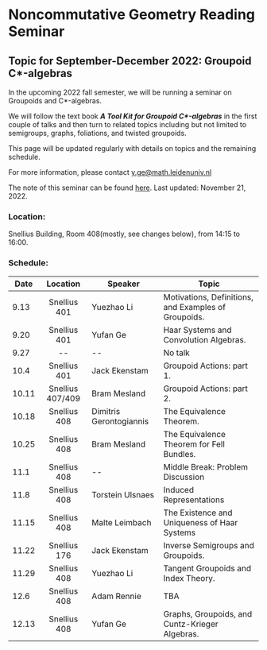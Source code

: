 # Noncommutative Geometry Reading Seminar
## Topic for September-December 2022: Groupoid C*-algebras

In the upcoming 2022 fall semester, we will be running a seminar on Groupoids and C*-algebras. 

We will follow the text book ___A Tool Kit for Groupoid C*-algebras___ in the first couple of talks and then turn to related topics including but not limited to semigroups, graphs, foliations, and twisted groupoids. 

This page will be updated regularly with details on topics and the remaining schedule.

<!-- You can use the [editor on GitHub](https://github.com/Sherlock3711/Groupoid-C--algebras/edit/gh-pages/index.md) to maintain and preview the content for your website in Markdown files. -->

<!-- Whenever you commit to this repository, GitHub Pages will run [Jekyll](https://jekyllrb.com/) to rebuild the pages in your site, from the content in your Markdown files. -->

For more information, please contact y.ge@math.leidenuniv.nl

The note of this seminar can be found [here](./notes/groupoid_note.pdf). Last updated: November 21, 2022.

### Location:
Snellius Building, Room 408(mostly, see changes below), from 14:15 to 16:00.

### Schedule:

|  Date   | Location | Speaker  |  Topic |
|  ---  | :----------:  | ----  | -------- |
| 9.13  | Snellius 401| Yuezhao Li | Motivations, Definitions, and Examples of Groupoids. |
| 9.20  | Snellius 401| Yufan Ge |  Haar Systems and Convolution Algebras. |
| 9.27  | -- | -- | No talk |
| 10.4  | Snellius 401| Jack Ekenstam | Groupoid Actions: part 1. |
| 10.11 | Snellius 407/409| Bram Mesland | Groupoid Actions: part 2. |
| 10.18 | Snellius 408| Dimitris Gerontogiannis | The Equivalence Theorem.  |
| 10.25 | Snellius 408| Bram Mesland | The Equivalence Theorem for Fell Bundles. |
| 11.1 | Snellius 408| -- | Middle Break: Problem Discussion |
| 11.8 | Snellius 408| Torstein Ulsnaes | Induced Representations |
| 11.15 | Snellius 408| Malte Leimbach | The Existence and Uniqueness of Haar Systems |
| 11.22 | Snellius 176| Jack Ekenstam | Inverse Semigroups and Groupoids. |
| 11.29 | Snellius 408| Yuezhao Li | Tangent Groupoids and Index Theory. |
| 12.6 | Snellius 408| Adam Rennie | TBA |
| 12.13 | Snellius 408| Yufan Ge | Graphs, Groupoids, and Cuntz-Krieger Algebras. |
